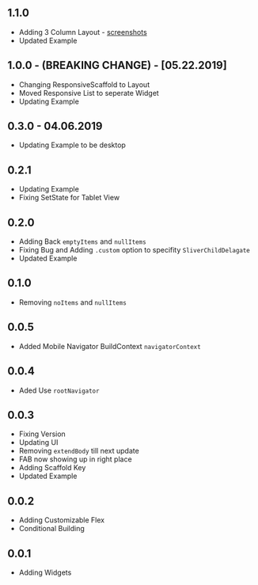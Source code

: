 ## 1.1.0

* Adding 3 Column Layout - [screenshots](https://github.com/fluttercommunity/responsive_scaffold/tree/dev/lib/templates/3-column)
* Updated Example

## 1.0.0 - (BREAKING CHANGE) - [05.22.2019]

* Changing ResponsiveScaffold to Layout
* Moved Responsive List to seperate Widget
* Updating Example


## 0.3.0 - 04.06.2019

* Updating Example to be desktop

## 0.2.1

* Updating Example
* Fixing SetState for Tablet View

## 0.2.0

* Adding Back `emptyItems` and `nullItems`
* Fixing Bug and Adding `.custom` option to specifity `SliverChildDelagate`
* Updated Example

## 0.1.0

* Removing `noItems` and `nullItems`

## 0.0.5

* Added Mobile Navigator BuildContext `navigatorContext`

## 0.0.4

* Aded Use `rootNavigator`

## 0.0.3

* Fixing Version
* Updating UI
* Removing `extendBody` till next update
* FAB now showing up in right place
* Adding Scaffold Key
* Updated Example

## 0.0.2

* Adding Customizable Flex
* Conditional Building

## 0.0.1

* Adding Widgets

